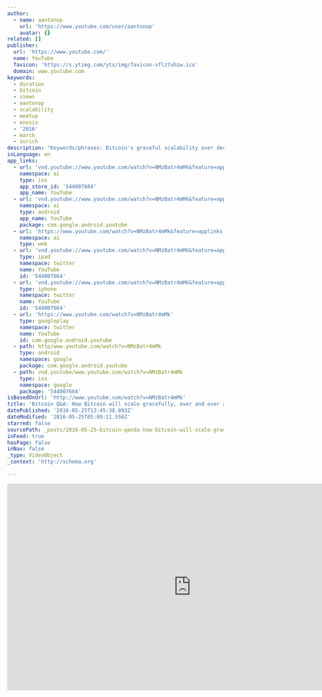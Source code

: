 ```yaml
---
author:
  - name: aantonop
    url: 'https://www.youtube.com/user/aantonop'
    avatar: {}
related: []
publisher:
  url: 'https://www.youtube.com/'
  name: YouTube
  favicon: 'https://s.ytimg.com/yts/img/favicon-vflz7uhzw.ico'
  domain: www.youtube.com
keywords:
  - duration
  - bitcoin
  - views
  - aantonop
  - scalability
  - meetup
  - enosis
  - '2016'
  - march
  - zurich
description: "Keywords/phrases: Bitcoin's graceful scalability over decades. Bitcoin scalability problems and options to \"solve\" it over and over again. Scaling is an engineering issue."
inLanguage: en
app_links:
  - url: 'vnd.youtube://www.youtube.com/watch?v=NMzBatr4mMk&feature=applinks'
    namespace: ai
    type: ios
    app_store_id: '544007664'
    app_name: YouTube
  - url: 'vnd.youtube://www.youtube.com/watch?v=NMzBatr4mMk&feature=applinks'
    namespace: ai
    type: android
    app_name: YouTube
    package: com.google.android.youtube
  - url: 'https://www.youtube.com/watch?v=NMzBatr4mMk&feature=applinks'
    namespace: ai
    type: web
  - url: 'vnd.youtube://www.youtube.com/watch?v=NMzBatr4mMk&feature=applinks'
    type: ipad
    namespace: twitter
    name: YouTube
    id: '544007664'
  - url: 'vnd.youtube://www.youtube.com/watch?v=NMzBatr4mMk&feature=applinks'
    type: iphone
    namespace: twitter
    name: YouTube
    id: '544007664'
  - url: 'https://www.youtube.com/watch?v=NMzBatr4mMk'
    type: googleplay
    namespace: twitter
    name: YouTube
    id: com.google.android.youtube
  - path: http/www.youtube.com/watch?v=NMzBatr4mMk
    type: android
    namespace: google
    package: com.google.android.youtube
  - path: vnd.youtube/www.youtube.com/watch?v=NMzBatr4mMk
    type: ios
    namespace: google
    package: '544007664'
isBasedOnUrl: 'http://www.youtube.com/watch?v=NMzBatr4mMk'
title: 'Bitcoin Q&A: How Bitcoin will scale gracefully, over and over again - Scaling Options'
datePublished: '2016-05-25T13:45:38.893Z'
dateModified: '2016-05-25T05:09:11.556Z'
starred: false
sourcePath: _posts/2016-05-25-bitcoin-qanda-how-bitcoin-will-scale-gracefully-over-and-ove.md
inFeed: true
hasPage: false
inNav: false
_type: VideoObject
_context: 'http://schema.org'

---
```

<iframe src="http://cdn.embedly.com/widgets/media.html?src=https%3A%2F%2Fwww.youtube.com%2Fembed%2FNMzBatr4mMk%3Ffeature%3Doembed&amp;url=http%3A%2F%2Fwww.youtube.com%2Fwatch%3Fv%3DNMzBatr4mMk&amp;image=https%3A%2F%2Fi.ytimg.com%2Fvi%2FNMzBatr4mMk%2Fhqdefault.jpg&amp;key=b7d04c9b404c499eba89ee7072e1c4f7&amp;type=text%2Fhtml&amp;schema=youtube" width="854" height="480" scrolling="no" frameborder="0" allowfullscreen="" style=""></iframe>